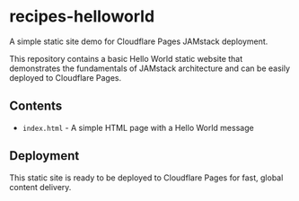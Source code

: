 # recipes-helloworld

A simple static site demo for Cloudflare Pages JAMstack deployment.

This repository contains a basic Hello World static website that demonstrates the fundamentals of JAMstack architecture and can be easily deployed to Cloudflare Pages.

## Contents

- `index.html` - A simple HTML page with a Hello World message

## Deployment

This static site is ready to be deployed to Cloudflare Pages for fast, global content delivery.

